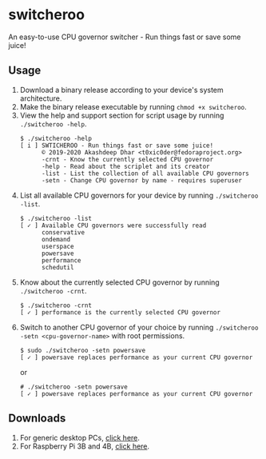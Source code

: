 # switcheroo
An easy-to-use CPU governor switcher - Run things fast or save some juice!

## Usage
1. Download a binary release according to your device's system architecture.
2. Make the binary release executable by running `chmod +x switcheroo`.
3. View the help and support section for script usage by running `./switcheroo -help`.
    ```shell script
    $ ./switcheroo -help
    [ i ] SWTICHEROO - Run things fast or save some juice!
          © 2019-2020 Akashdeep Dhar <t0xic0der@fedoraproject.org>
          -crnt - Know the currently selected CPU governor
          -help - Read about the scriplet and its creator
          -list - List the collection of all available CPU governors
          -setn - Change CPU governor by name - requires superuser
    ```
4. List all available CPU governors for your device by running `./switcheroo -list`.
    ```shell script
    $ ./switcheroo -list 
    [ ✓ ] Available CPU governors were successfully read
          conservative
          ondemand
          userspace
          powersave
          performance
          schedutil
    ```
5. Know about the currently selected CPU governor by running `./switcheroo -crnt`.
    ```shell script
    $ ./switcheroo -crnt
    [ ✓ ] performance is the currently selected CPU governor
    ```
6. Switch to another CPU governor of your choice by running `./switcheroo -setn <cpu-governor-name>` with root permissions.
    ```shell script
    $ sudo ./switcheroo -setn powersave
    [ ✓ ] powersave replaces performance as your current CPU governor
    ```
    or
    ```shell script
    # ./switcheroo -setn powersave
    [ ✓ ] powersave replaces performance as your current CPU governor
    ```

## Downloads
1. For generic desktop PCs, [click here](https://github.com/t0xic0der/switcheroo/releases/download/v0.1.0/switcheroo-v0.1.0-amd64).
2. For Raspberry Pi 3B and 4B, [click here](https://github.com/t0xic0der/switcheroo/releases/download/v0.1.0/switcheroo-v0.1.0-aarch64).